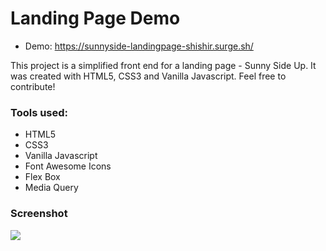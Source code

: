 # Landing Page Demo

- Demo: https://sunnyside-landingpage-shishir.surge.sh/

This project is a simplified front end for a landing page - Sunny Side Up. It was created with HTML5, CSS3 and Vanilla Javascript. Feel free to contribute!

### Tools used:

- HTML5
- CSS3
- Vanilla Javascript
- Font Awesome Icons
- Flex Box
- Media Query

### Screenshot

![](https://github.com/shishirchulliyil/landing-page-demo/blob/main/sunnyside-landing-page.png?raw=true)
